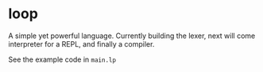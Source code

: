 # loop
A simple yet powerful language. Currently building the lexer, next will come interpreter for a REPL, and finally a compiler.

See the example code in `main.lp`
